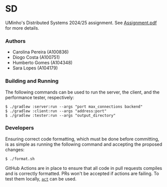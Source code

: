 # SD

UMinho's Distributed Systems 2024/25 assignment. See [Assignment.pdf](Assignment.pdf) for more
details.

### Authors

 - Carolina Pereira (A100836)
 - Diogo Costa (A100751)
 - Humberto Gomes (A104348)
 - Sara Lopes (A104179)

### Building and Running

The following commands can be used to run the server, the client, and the performance tester,
respectively:

```
$ ./gradlew :server:run --args "port max_connections backend"
$ ./gradlew :client:run --args "address:port"
$ ./gradlew :tester:run --args "output_directory"
```

### Developers

Ensuring correct code formatting, which must be done before committing, is as simple as running the
following command and accepting the proposed changes:

```
$ ./format.sh
```

GitHub Actions are in place to ensure that all code in pull requests compiles and is correctly
formatted. PRs won't be accepted if actions are failing. To test them locally,
[`act`](https://github.com/nektos/act) can be used.
